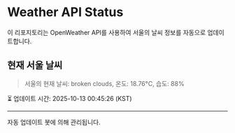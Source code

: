 
# Weather API Status

이 리포지토리는 OpenWeather API를 사용하여 서울의 날씨 정보를 자동으로 업데이트합니다.

## 현재 서울 날씨
> 서울의 현재 날씨: broken clouds, 온도: 18.76°C, 습도: 88%

⏳ 업데이트 시간: 2025-10-13 00:45:26 (KST)

---
자동 업데이트 봇에 의해 관리됩니다.

